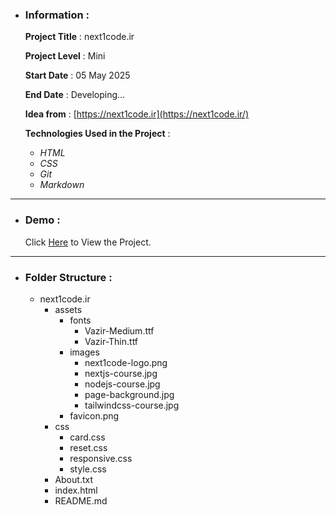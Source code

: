 - ### Information :

  **Project Title** : next1code.ir

  **Project Level** : Mini

  **Start Date** : 05 May 2025

  **End Date** : Developing...

  **Idea from** : [https://next1code.ir](https://next1code.ir/)

  **Technologies Used in the Project** :

  - *HTML*
  - *CSS*
  - *Git*
  - *Markdown*

---

- ### Demo :

  Click [Here](https://hojjatgholamzadeh1997.github.io/next1code.ir/) to View the Project.

---

- ### Folder Structure :

  + next1code.ir
    + assets
      + fonts
        + Vazir-Medium.ttf
        + Vazir-Thin.ttf
      + images
        + next1code-logo.png
        + nextjs-course.jpg
        + nodejs-course.jpg
        + page-background.jpg
        + tailwindcss-course.jpg
      + favicon.png
    + css
      + card.css
      + reset.css
      + responsive.css
      + style.css
    + About.txt
    + index.html
    + README.md

